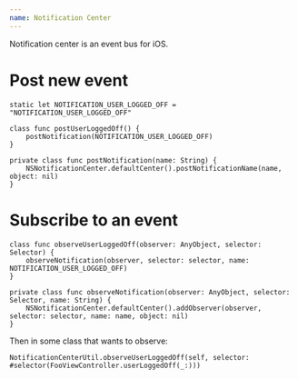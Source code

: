 ```yaml
---
name: Notification Center
---
```


Notification center is an event bus for iOS.

# Post new event

```
static let NOTIFICATION_USER_LOGGED_OFF = "NOTIFICATION_USER_LOGGED_OFF"

class func postUserLoggedOff() {
    postNotification(NOTIFICATION_USER_LOGGED_OFF)
}

private class func postNotification(name: String) {
    NSNotificationCenter.defaultCenter().postNotificationName(name, object: nil)
}
```

# Subscribe to an event

```
class func observeUserLoggedOff(observer: AnyObject, selector: Selector) {
    observeNotification(observer, selector: selector, name: NOTIFICATION_USER_LOGGED_OFF)
}

private class func observeNotification(observer: AnyObject, selector: Selector, name: String) {
    NSNotificationCenter.defaultCenter().addObserver(observer, selector: selector, name: name, object: nil)
}
```

Then in some class that wants to observe:

```
NotificationCenterUtil.observeUserLoggedOff(self, selector: #selector(FooViewController.userLoggedOff(_:)))
```
